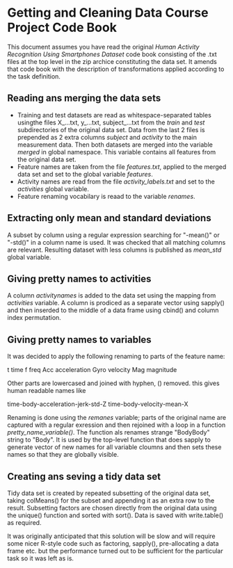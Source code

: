 # Getting and Cleaning Data Course Project Code Book

This document assumes you have read the original *Human Activity Recognition Using Smartphones Dataset*
code book consisting of the .txt files at the top level in the zip archice constituting the data set.
It amends that code book with the description of transformations applied according to the task definition.

## Reading ans merging the data sets

- Training and test datasets are read as whitespace-separated tables usingthe files X_...txt, y_...txt, subject_...txt
from the *train* and *test* subdirectories of the original data set. Data from the last 2 files is prepended as 2
extra columns *subject* and *activity* to the main measurement data. Then both datasets are merged into the variable
*merged* in global namespace. This variable contains all features from the original data set. 
- Feature names are taken from the file *features.txt*, applied to the merged data set and set to the global
variable *features*.
- Activity names are read from the file *activity_labels.txt* and set to the *activities* global variable.
- Feature renaming vocabilary is reaad to the variable *renames*.

## Extracting only mean and standard deviations

A subset by column using a regular expression searching for "-mean()" or "-std()" in a column name is used. It was
checked that all matching columns are relevant. Resulting dataset with less columns is published as *mean_std* global
variable.

## Giving pretty names to activities

A column *activitynames* is added to the data set using the mapping from *activities* variable. A column is prodiced
as a separate vector using sapply() and then inserded to the middle of a data frame using cbind() and column index
permutation. 

## Giving pretty names to variables

It was decided to apply the following renaming to parts of the feature name:

t		time
f		freq
Acc		acceleration
Gyro		velocity
Mag		magnitude

Other parts are lowercased and joined with hyphen, () removed. this gives human readable names like

time-body-acceleration-jerk-std-Z
time-body-velocity-mean-X

Renaming is done using the *remanes* variable; parts of the original name are captured with a regular exression and then
rejoined with a loop in a function *pretty_name_variable()*. The function als renames strange "BodyBody" string to "Body".
It is used by the top-level function that does sapply to generate vector of new names for all variable cloumns and then 
sets these names so that they are globally visible.

## Creating ans seving a tidy data set

Tidy data set is created by repeated subsetting of the original data set, taking colMeans() for the subset and appending it
as an extra row to the result. Subsetting factors are chosen directly from the original data using the unique() function and
sorted with sort(). Data is saved with write.table() as required.

It was originally anticipated that this solution will be slow and will require some nicer R-style code such as factoring,
sapply(), pre-allocating a data frame etc. but the performance turned out to be sufficient for the particular task so it
was left as is.
